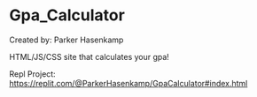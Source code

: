 # Gpa_Calculator
Created by: Parker Hasenkamp

HTML/JS/CSS site that calculates your gpa!

Repl Project: https://replit.com/@ParkerHasenkamp/GpaCalculator#index.html
